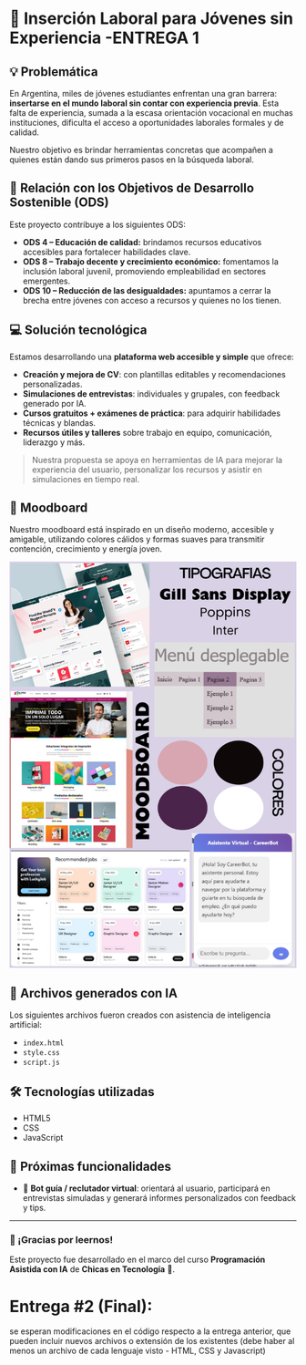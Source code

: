 # 🚀 Inserción Laboral para Jóvenes sin Experiencia -ENTREGA 1

## 💡 Problemática

En Argentina, miles de jóvenes estudiantes enfrentan una gran barrera: **insertarse en el mundo laboral sin contar con experiencia previa**. Esta falta de experiencia, sumada a la escasa orientación vocacional en muchas instituciones, dificulta el acceso a oportunidades laborales formales y de calidad.

Nuestro objetivo es brindar herramientas concretas que acompañen a quienes están dando sus primeros pasos en la búsqueda laboral.

## 🎯 Relación con los Objetivos de Desarrollo Sostenible (ODS)

Este proyecto contribuye a los siguientes ODS:

- **ODS 4 – Educación de calidad:** brindamos recursos educativos accesibles para fortalecer habilidades clave.
- **ODS 8 – Trabajo decente y crecimiento económico:** fomentamos la inclusión laboral juvenil, promoviendo empleabilidad en sectores emergentes.
- **ODS 10 – Reducción de las desigualdades:** apuntamos a cerrar la brecha entre jóvenes con acceso a recursos y quienes no los tienen.

## 💻 Solución tecnológica

Estamos desarrollando una **plataforma web accesible y simple** que ofrece:

- **Creación y mejora de CV**: con plantillas editables y recomendaciones personalizadas.
- **Simulaciones de entrevistas**: individuales y grupales, con feedback generado por IA.
- **Cursos gratuitos + exámenes de práctica**: para adquirir habilidades técnicas y blandas.
- **Recursos útiles y talleres** sobre trabajo en equipo, comunicación, liderazgo y más.

> Nuestra propuesta se apoya en herramientas de IA para mejorar la experiencia del usuario, personalizar los recursos y asistir en simulaciones en tiempo real.

## 🧠 Moodboard

Nuestro moodboard está inspirado en un diseño moderno, accesible y amigable, utilizando colores cálidos y formas suaves para transmitir contención, crecimiento y energía joven.

![Moodboard](./moodboard.jpg)

## 🤖 Archivos generados con IA

Los siguientes archivos fueron creados con asistencia de inteligencia artificial:

- `index.html`
- `style.css`
- `script.js`

## 🛠️ Tecnologías utilizadas

- HTML5  
- CSS  
- JavaScript  

## 🔮 Próximas funcionalidades

- 🤖 **Bot guía / reclutador virtual**: orientará al usuario, participará en entrevistas simuladas y generará informes personalizados con feedback y tips.

---

### 💬 ¡Gracias por leernos!

Este proyecto fue desarrollado en el marco del curso **Programación Asistida con IA** de **Chicas en Tecnología** 💜.


# Entrega #2 (Final): 

se esperan modificaciones en el código respecto a la entrega anterior, que pueden incluir nuevos archivos o extensión de los existentes (debe haber al menos un archivo de cada lenguaje visto - HTML, CSS y Javascript)